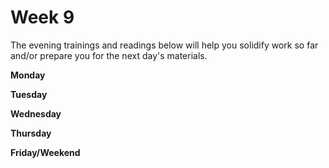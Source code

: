 # Week 9

The evening trainings and readings below will help you solidify work so far and/or prepare you for the next day's materials.

**Monday**

**Tuesday**

**Wednesday**

**Thursday**

**Friday/Weekend**
